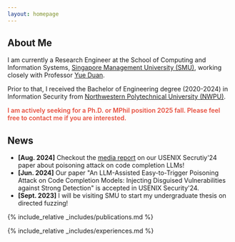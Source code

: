 ```yaml
---
layout: homepage
---
```


## About Me

I am currently a Research Engineer at the School of Computing and Information Systems, [Singapore Management University (SMU)](https://www.smu.edu.sg/), working closely with Professor [Yue Duan](https://yueduan.github.io).

Prior to that, I received the Bachelor of Engineering degree (2020-2024) in Information Security from [Northwestern Polytechnical University (NWPU)](https://www.nwpu.edu.cn).

<strong style="color:#e74d3c; font-weight:600">I am actively seeking for a Ph.D. or MPhil position 2025 fall. Please feel free to contact me if you are interested.</strong>


<!-- ## Research Interests

- **Computer Vision:** image recognition, image generation, video captioning
- **Machine Learning:** meta-learning, incremental learning, transfer learning -->

## News

- **[Aug. 2024]** Checkout the [media report](https://www.darkreading.com/application-security/researchers-turn-code-completion-llms-into-attack-tools) on our USENIX Secrutiy'24 paper about poisoning attack on code completion LLMs!
- **[Jun. 2024]** Our paper "An LLM-Assisted Easy-to-Trigger Poisoning Attack on Code Completion Models: Injecting Disguised Vulnerabilities against Strong Detection" is accepted in USENIX Security'24.
- **[Sept. 2023]** I will be visiting SMU to start my undergraduate thesis on directed fuzzing!


{% include_relative _includes/publications.md %}

{% include_relative _includes/experiences.md %}
<!-- {% include_relative _includes/services.md %} -->


